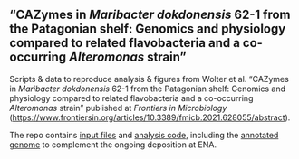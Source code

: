 ## “CAZymes in <i>Maribacter dokdonensis</i> 62-1 from the Patagonian shelf: Genomics and physiology compared to related flavobacteria and a co-occurring <i>Alteromonas</i> strain”

Scripts & data to reproduce analysis & figures from Wolter et al. “CAZymes in <i>Maribacter dokdonensis</i> 62-1 from the Patagonian shelf: Genomics and physiology compared to related flavobacteria and a co-occurring <i>Alteromonas</i> strain” published at <i>Frontiers in Microbiology</i> (https://www.frontiersin.org/articles/10.3389/fmicb.2021.628055/abstract).

The repo contains [input files](./data) and [analysis code](./code), including the [annotated genome](./data/Maribacter621.gb) to complement the ongoing deposition at ENA.
